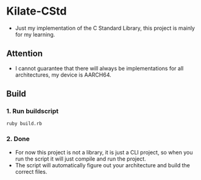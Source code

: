 # Kilate-CStd
- Just my implementation of the C Standard Library, this project is mainly for my learning.
## Attention
- I cannot guarantee that there will always be implementations for all architectures, my device is AARCH64.
## Build
### 1. Run buildscript
```
ruby build.rb
```
### 2. Done
- For now this project is not a library, it is just a CLI project, so when you run the script it will just compile and run the project.
- The script will automatically figure out your architecture and build the correct files.